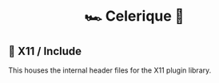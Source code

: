 <h1 align="center">
🏎️ Celerique 💨
</h1>

## 📂 X11 / Include
This houses the internal header files for the X11 plugin library.